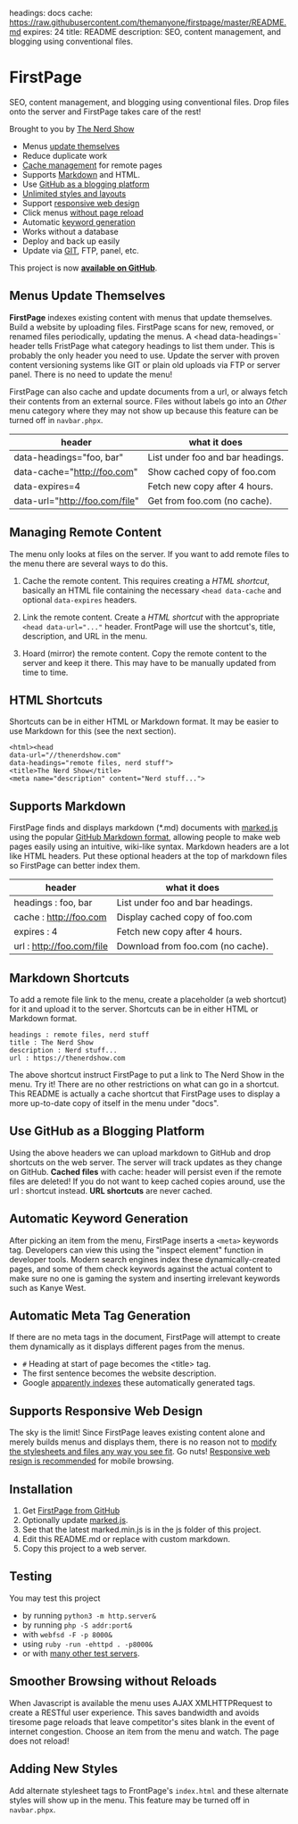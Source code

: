 headings:      docs
cache:         https://raw.githubusercontent.com/themanyone/firstpage/master/README.md
expires:       24
title:         README
description:   SEO, content management, and blogging using conventional files.

# FirstPage

SEO, content management, and blogging using conventional files. Drop files onto the server and FirstPage takes care of the rest!

Brought to you by [The Nerd Show](//thenerdshow.com/)

* Menus [update themselves](#menus-update-themselves)
* Reduce duplicate work
* [Cache management](#use-github-as-a-blogging-platform) for remote pages
* Supports [Markdown](#supports-markdown) and HTML.
* Use [GitHub as a blogging platform](#use-github-as-a-blogging-platform)
* [Unlimited styles and layouts](#adding-new-styles)
* Support [responsive web design](#supports-responsive-web-design)
* Click menus [without page reload](#no-page-reloads)
* Automatic [keyword generation](#automatic-keyword-generation)
* Works without a database
* Deploy and back up easily
* Update via [GIT](//git-scm.com/download/win), FTP, panel, etc.

This project is now **[available on GitHub](//github.com/themanyone/firstpage)**.

## Menus Update Themselves

**FirstPage** indexes existing content with menus that update themselves. Build a website by uploading files. FirstPage scans for new, removed, or renamed files periodically, updating the menus. A <head data-headings=` header tells FristPage what category headings to list them under. This is probably the only header you need to use. Update the server with proven content versioning systems like GIT or plain old uploads via FTP or server panel. There is no need to update the menu!

FirstPage can also cache and update documents from a url, or always fetch their contents from an external source. Files without labels go into an *Other* menu category where they may not show up because this feature can be turned off in `navbar.phpx`.

header     | what it does
-----------|-------------
data-headings="foo, bar"       | List under foo and bar headings.
data-cache="http://foo.com"    | Show cached copy of foo.com
data-expires=4                 | Fetch new copy after 4 hours.
data-url="http://foo.com/file" | Get from foo.com (no cache).

## Managing Remote Content

The menu only looks at files on the server. If you want to add remote files to the menu there are several ways to do this.

1. Cache the remote content. This requires creating a *HTML shortcut*, basically an HTML file containing the necessary `<head data-cache` and optional `data-expires` headers. 

2. Link the remote content. Create a *HTML shortcut* with the appropriate `<head data-url="..."` header. FrontPage will use the shortcut's, title, description, and URL in the menu.

3. Hoard (mirror) the remote content. Copy the remote content to the server and keep it there. This may have to be manually updated from time to time.

## HTML Shortcuts

Shortcuts can be in either HTML or Markdown format. It may be easier to use Markdown for this (see the next section).

```
<html><head
data-url="//thenerdshow.com"
data-headings="remote files, nerd stuff">
<title>The Nerd Show</title>
<meta name="description" content="Nerd stuff...">
```

## Supports Markdown

FirstPage finds and displays markdown (*.md) documents with [marked.js](//github.com/chjj/marked) using the popular [GitHub Markdown format](//guides.github.com/features/mastering-markdown), allowing people to make web pages easily using an intuitive, wiki-like syntax. Markdown headers are a lot like HTML headers. Put these optional headers at the top of markdown files so FirstPage can better index them.

header     | what it does
-----------|-------------
headings : foo, bar       | List under foo and bar headings.
cache : http://foo.com    | Display cached copy of foo.com
expires : 4               | Fetch new copy after 4 hours.
url : http://foo.com/file | Download from foo.com (no cache).

## Markdown Shortcuts

To add a remote file link to the menu, create a placeholder (a web shortcut) for it and upload it to the server. Shortcuts can be in either HTML or Markdown format.

```
headings : remote files, nerd stuff
title : The Nerd Show
description : Nerd stuff...
url : https://thenerdshow.com
```
The above shortcut instruct FirstPage to put a link to The Nerd Show in the menu. Try it! There are no other restrictions on what can go in a shortcut. This README is actually a cache shortcut that FirstPage uses to display a more up-to-date copy of itself in the menu under "docs".

## Use GitHub as a Blogging Platform

Using the above headers we can upload markdown to GitHub and drop shortcuts on the web server. The server will track updates as they change on GitHub. **Cached files** with cache: header will persist even if the remote files are deleted! If you do not want to keep cached copies around, use the url : shortcut instead. **URL shortcuts** are never cached.

## Automatic Keyword Generation

After picking an item from the menu, FirstPage inserts a `<meta>` keywords tag. Developers can view this using the "inspect element" function in developer tools. Modern search engines index these dynamically-created pages, and some of them check keywords against the actual content to make sure no one is gaming the system and inserting irrelevant keywords such as Kanye West.

## Automatic Meta Tag Generation

If there are no meta tags in the document, FirstPage will attempt to create them dynamically as it displays different pages from the menus.

* `#` Heading at start of page becomes the &lt;title&gt; tag.
* The first sentence becomes the website description.
* Google [apparently indexes](http://searchengineland.com/tested-googlebot-crawls-javascript-heres-learned-220157) these automatically generated tags.

## Supports Responsive Web Design

The sky is the limit! Since FirstPage leaves existing content alone and merely builds menus and displays them, there is no reason not to [modify the stylesheets and files any way you see fit](//www.mezzoblue.com/zengarden/alldesigns/). Go nuts! [Responsive web resign is recommended](//www.w3schools.com/css/css_rwd_mediaqueries.asp) for mobile browsing.

## Installation

1. Get [FirstPage from GitHub](https://github.com/themanyone/firstpage)
1. Optionally update [marked.js](https://github.com/chjj/marked).
2. See that the latest marked.min.js is in the js folder of this project.
3. Edit this README.md or replace with custom markdown.
3. Copy this project to a web server.

## Testing

You may test this project

* by running `python3 -m http.server&`
* by running `php -S addr:port&`
* with `webfsd -F -p 8000&`
* using `ruby -run -ehttpd . -p8000&`
* or with [many other test servers](http://unix.stackexchange.com/questions/32182/simple-command-line-http-server).

## Smoother Browsing without Reloads

When Javascript is available the menu uses AJAX XMLHTTPRequest to create a RESTful user experience. This saves bandwidth and avoids tiresome page reloads that leave competitor's sites blank in the event of internet congestion. Choose an item from the menu and watch. The page does not reload!

## Adding New Styles

Add alternate stylesheet tags to FrontPage's `index.html` and these alternate styles will show up in the menu. This feature may be turned off in `navbar.phpx`.

